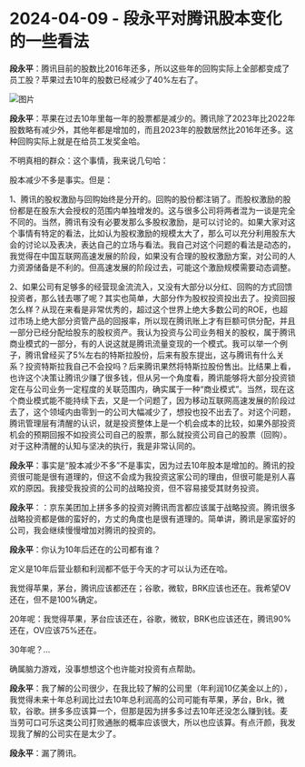 # 2024-04-09 - 段永平对腾讯股本变化的一些看法

**段永平**：腾讯目前的股数比2016年还多，所以这些年的回购实际上全部都变成了员工股？苹果过去10年的股数已经减少了40%左右了。

![图片](https://mmbiz.qpic.cn/mmbiz_png/Kfk0At8sXnwt9Ceslk4LphMPROtMwGzz5knK34eibxFTjX7icO7w4bSlaqUOplic1xNFs3NbYXeClngLHLoJyMoEQ/640?wx_fmt=png&from=appmsg&tp=webp&wxfrom=5&wx_lazy=1)

**段永平**：苹果在过去10年里每一年的股票都是减少的。腾讯除了2023年比2022年股数略有减少外，其他年都是增加的，而且2023年的股数居然比2016年还多。这种回购实际上就是在给员工发奖金哈。

不明真相的群众：这个事情，我来说几句哈：

股本减少不多是事实。但是：

1、腾讯的股权激励与回购始终是分开的。回购的股份都注销了。而股权激励的股份都是在股东大会授权的范围内单独增发的。这与很多公司将两者混为一谈是完全不同的。当然，腾讯有没有必要发那么多股权激励，是可以讨论的。如果大家对这个事情有特定的看法，比如认为股权激励的规模太大了，那么可以充分利用股东大会的讨论以及表决，表达自己的立场与看法。我自己对这个问题的看法是动态的，我觉得在中国互联网高速发展的阶段，如果没有合理的股权激励方案，对公司的人力资源储备是不利的。但高速发展的阶段过去，可能这个激励规模需要动态调整。

2、如果公司有足够多的经营现金流流入，又没有大部分以分红、回购的方式回馈投资者，那么钱去哪了呢？其实也简单，大部分作为股权投资投出去了。投资回报怎么样？从现在来看是非常优秀的，超过这个世界上绝大多数公司的ROE，也超过市场上绝大部分资管产品的回报率，所以现在腾讯账上才有巨额可供分配，并且一部分已经分配给股东的股权资产。我认为投资与公司业务相关的股权，属于腾讯商业模式的一部分，有的人说这就是腾讯流量变现的一个模式。我可以举一个例子，腾讯曾经买了5%左右的特斯拉股份，后来有股东提出，这与腾讯有什么关系？投资特斯拉我自己不会投吗？后来腾讯果然将特斯拉股份售出。比结果上看，也许这个决策让腾讯少赚了很多钱，但从另一个角度看，腾讯能够将大部分投资锁定在与公司业务一定程度的关联范围内，确实属于一种“商业模式”。当然，现在这个商业模式能不能持续下去，又是一个问题了，因为移动互联网高速发展的阶段过去了，这个领域内由零到一的公司大幅减少了，想投也投不出去了。对这个问题，腾讯管理层有清醒的认识，就是投资整体上是一个机会成本的比较，如果外部投资机会的预期回报不如投资公司自己的股票，那么就投资公司自己的股票（回购）。对于这种清醒的认知与坚决的执行，我是非常认同的。

**段永平**：事实是“股本减少不多”不是事实，因为过去10年股本是增加的。腾讯的投资很可能是很有道理的，但这不会成为我投资这家公司的理由，但很可能是别人喜欢的原因。我接受我投资的公司的战略投资，但不容易接受其财务投资。

**段永平**：：京东美团加上拼多多的投资对腾讯而言都应该属于战略投资。腾讯很多战略投资都是做的蛮好的，方丈的角度也是很有道理的。简单讲，腾讯是家蛮好的公司，我会继续慢慢增加对腾讯的投资的。

**段永平**：你认为10年后还在的公司都有谁？

定义是10年后营业额和利润都不低于今天的才可以认为还在哈。

我觉得苹果，茅台，腾讯应该都还在；谷歌，微软，BRK应该也还在。我希望OV还在，但不是100%确定。

20年呢：我觉得苹果，茅台应该还在，谷歌，微软，BRK也应该还在，腾讯90%还在，OV应该75%还在。

30年呢？…

确属脑力游戏，没事想想这个也许能对投资有点帮助。

**段永平**：我了解的公司很少，在我比较了解的公司里（年利润10亿美金以上的），我觉得未来十年总利润比过去10年总利润高的公司可能有苹果，茅台，Brk，微软，谷歌。拼多多应该算一个，但那是因为拼多多过去10年还没怎么赚到钱。麦当劳可口可乐这类公司打败通胀的概率应该很大，所以也应该算。有点汗颜，我发现我了解的公司实在是太少了。

**段永平**：漏了腾讯。
